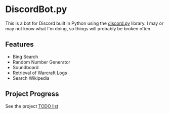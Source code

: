 # DiscordBot.py
This is a bot for Discord built in Python using the [discord.py](https://github.com/Rapptz/discord.py) library.
I may or may not know what I'm doing, so things will probably be broken often.

## Features
* Bing Search
* Random Number Generator
* Soundboard
* Retrieval of Warcraft Logs
* Search Wikipedia

## Project Progress
See the project [TODO list](https://github.com/davidsluo/DiscordBot.py/projects/1)
